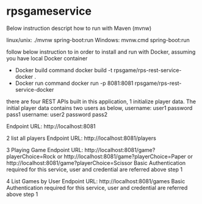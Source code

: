 # rpsgameservice
Below instruction descript how to run with Maven (mvnw)

  linux/unix:  ./mvnw spring-boot:run
  Windows: mvnw.cmd spring-boot:run

follow below instruction to in order to install and run with Docker, assuming you have local Docker container
  - Docker build command 
    docker build -t rpsgame/rps-rest-service-docker .
  - Docker run command
    docker run -p 8081:8081 rpsgame/rps-rest-service-docker
    
  
there are four REST APIs built in this application,
1 initialize player data. The initial player data contains two users as below, 
  username: user1 password pass1
  username: user2 password pass2
  
  Endpoint URL: http://localhost:8081
  
2 list all players
  Endpoint URL: http://localhost:8081/players
  
3 Playing Game
  Endpoint URL: http://localhost:8081/game?playerChoice=Rock
            or  http://localhost:8081/game?playerChoice=Paper
            or  http://localhost:8081/game?playerChoice=Scissor
  Basic Authentication required for this service, user and credential are referred above step 1
 
4 List Games by User
  Endpoint URL: http://localhost:8081/games
  Basic Authentication required for this service, user and credential are referred above step 1
 

